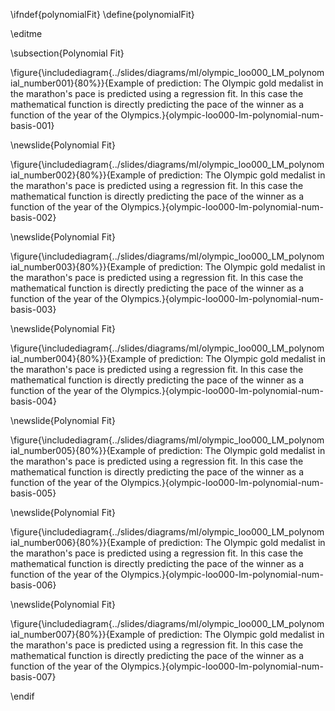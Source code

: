 \ifndef{polynomialFit}
\define{polynomialFit}

\editme

\subsection{Polynomial Fit}

\figure{\includediagram{../slides/diagrams/ml/olympic_loo000_LM_polynomial_number001}{80%}}{Example of prediction: The Olympic gold medalist in the marathon's pace is predicted using a regression fit. In this case the mathematical function is directly predicting the pace of the winner as a function of the year of the Olympics.}{olympic-loo000-lm-polynomial-num-basis-001}

\newslide{Polynomial Fit}

\figure{\includediagram{../slides/diagrams/ml/olympic_loo000_LM_polynomial_number002}{80%}}{Example of prediction: The Olympic gold medalist in the marathon's pace is predicted using a regression fit. In this case the mathematical function is directly predicting the pace of the winner as a function of the year of the Olympics.}{olympic-loo000-lm-polynomial-num-basis-002}

\newslide{Polynomial Fit}

\figure{\includediagram{../slides/diagrams/ml/olympic_loo000_LM_polynomial_number003}{80%}}{Example of prediction: The Olympic gold medalist in the marathon's pace is predicted using a regression fit. In this case the mathematical function is directly predicting the pace of the winner as a function of the year of the Olympics.}{olympic-loo000-lm-polynomial-num-basis-003}

\newslide{Polynomial Fit}

\figure{\includediagram{../slides/diagrams/ml/olympic_loo000_LM_polynomial_number004}{80%}}{Example of prediction: The Olympic gold medalist in the marathon's pace is predicted using a regression fit. In this case the mathematical function is directly predicting the pace of the winner as a function of the year of the Olympics.}{olympic-loo000-lm-polynomial-num-basis-004}

\newslide{Polynomial Fit}

\figure{\includediagram{../slides/diagrams/ml/olympic_loo000_LM_polynomial_number005}{80%}}{Example of prediction: The Olympic gold medalist in the marathon's pace is predicted using a regression fit. In this case the mathematical function is directly predicting the pace of the winner as a function of the year of the Olympics.}{olympic-loo000-lm-polynomial-num-basis-005}

\newslide{Polynomial Fit}

\figure{\includediagram{../slides/diagrams/ml/olympic_loo000_LM_polynomial_number006}{80%}}{Example of prediction: The Olympic gold medalist in the marathon's pace is predicted using a regression fit. In this case the mathematical function is directly predicting the pace of the winner as a function of the year of the Olympics.}{olympic-loo000-lm-polynomial-num-basis-006}

\newslide{Polynomial Fit}

\figure{\includediagram{../slides/diagrams/ml/olympic_loo000_LM_polynomial_number007}{80%}}{Example of prediction: The Olympic gold medalist in the marathon's pace is predicted using a regression fit. In this case the mathematical function is directly predicting the pace of the winner as a function of the year of the Olympics.}{olympic-loo000-lm-polynomial-num-basis-007}

\endif

